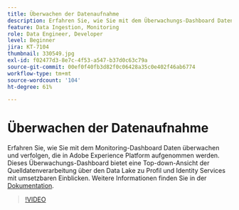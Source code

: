 ```yaml
---
title: Überwachen der Datenaufnahme
description: Erfahren Sie, wie Sie mit dem Überwachungs-Dashboard Daten, die in Adobe Experience Platform eingespeist werden, überwachen und verfolgen können. Dieses Überwachungs-Dashboard bietet eine Top-Down-Ansicht der Quelldatenverarbeitung durch den Data Lake zu den Profil- und Identitäts-Services auf den Ebenen von Quelle, Datenfluss und Datenflusslauf, und dies mit zeitnahen Handlungsempfehlungen.
feature: Data Ingestion, Monitoring
role: Data Engineer, Developer
level: Beginner
jira: KT-7104
thumbnail: 330549.jpg
exl-id: f02477d3-8e7c-4f53-a547-b37d0c63c79a
source-git-commit: 00ef0f40fb3d82f0c06428a35c0e402f46ab6774
workflow-type: tm+mt
source-wordcount: '104'
ht-degree: 61%

---
```


# Überwachen der Datenaufnahme

Erfahren Sie, wie Sie mit dem Monitoring-Dashboard Daten überwachen und verfolgen, die in Adobe Experience Platform aufgenommen werden. Dieses Überwachungs-Dashboard bietet eine Top-down-Ansicht der Quelldatenverarbeitung über den Data Lake zu Profil und Identity Services mit umsetzbaren Einblicken. Weitere Informationen finden Sie in der [Dokumentation](https://experienceleague.adobe.com/docs/experience-platform/dataflows/ui/monitor-sources.html?lang=de).

>[!VIDEO](https://video.tv.adobe.com/v/331776?learn=on)
